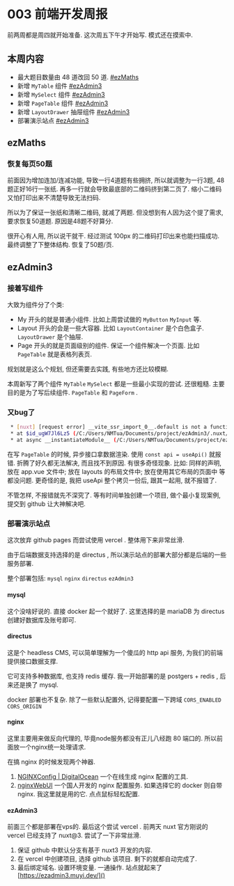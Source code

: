 <!--
 * @Author: NMTuan
 * @Email: NMTuan@qq.com
 * @Date: 2022-07-22 14:13:45
 * @LastEditTime: 2022-07-22 16:56:44
 * @LastEditors: NMTuan
 * @Description: 
 * @FilePath: \muyi.dev\docs\logs\2022-07-22.md
-->
# 003 前端开发周报

前两周都是周四就开始准备. 这次周五下午才开始写. 模式还在摸索中.

## 本周内容

* 最大题目数量由 48 道改回 50 道. [#ezMaths](/ezmaths/)
* 新增 `MyTable` 组件 [#ezAdmin3](/ezadmin3/)
* 新增 `MySelect` 组件 [#ezAdmin3](/ezadmin3/)
* 新增 `PageTable` 组件 [#ezAdmin3](/ezadmin3/)
* 新增 `LayoutDrawer` 抽屉组件 [#ezAdmin3](/ezadmin3/)
* 部署演示站点 [#ezAdmin3](/ezadmin3/)

## ezMaths

### 恢复每页50题

前面因为增加连加/连减功能, 导致一行4道题有些拥挤, 所以就调整为一行3题, 48题正好16行一张纸. 再多一行就会导致最底部的二维码挤到第二页了. 缩小二维码又怕打印出来不清楚导致无法扫码.

所以为了保证一张纸和清晰二维码, 就减了两题. 但没想到有人因为这个提了需求, 要求恢复50道题. 原因是48题不好算分. 

很开心有人用, 所以说干就干. 经过测试 100px 的二维码打印出来也能扫描成功. 最终调整了下整体结构. 恢复了50题/页.


## ezAdmin3

### 接着写组件

大致为组件分了个类:

* My 开头的就是普通小组件. 比如上周尝试做的 `MyButton` `MyInput` 等.
* Layout 开头的会是一些大容器. 比如 `LayoutContainer` 是个白色盒子. `LayoutDrawer` 是个抽屉.
* Page 开头的就是页面级别的组件. 保证一个组件解决一个页面. 比如 `PageTable` 就是表格列表页.

规划就是这么个规划, 但还需要去实践, 有些地方还比较模糊.

本周新写了两个组件 `MyTable` `MySelect` 都是一些最小实现的尝试. 还很粗糙. 主要目的是为了写后续组件. `PageTable` 和 `PageForm` .


### 又bug了

```bash
 * [nuxt] [request error] __vite_ssr_import_0__.default is not a function
 * at $id_ugW7Jl6Lz5 (/C:/Users/NMTua/Documents/project/ezAdmin3/.nuxt/dist/server/server.mjs:7221:42)
 * at async __instantiateModule__ (/C:/Users/NMTua/Documents/project/ezAdmin3/.nuxt/dist/server/server.mjs:13290:3)
```

在写 `PageTable` 的时候, 异步接口拿数据渲染. 使用 `const api = useApi()` 就报错. 折腾了好久都无法解决, 而且找不到原因. 有很多奇怪现象. 比如: 同样的声明, 放在 app.vue 文件中; 放在 layouts 的布局文件中; 放在使用其它布局的页面中 等都没问题. 更奇怪的是, 我把 useApi 整个拷贝一份后, 跟其一起用, 就不报错了.

不管怎样, 不报错就先不深究了. 等有时间单独创建一个项目, 做个最小复现案例, 提交到 github 让大神解决吧.


### 部署演示站点

这次放弃 github pages 而尝试使用 vercel . 整体用下来非常丝滑.

由于后端数据支持选择的是 directus , 所以演示站点的部署大部分都是后端的一些服务部署.

整个部署包括: `mysql` `nginx` `directus` `ezAdmin3`

#### mysql

这个没啥好说的. 直接 docker 起一个就好了. 这里选择的是 mariaDB 为 directus 创建好数据库及账号即可.

#### directus

这是个 headless CMS, 可以简单理解为一个傻瓜的 http api 服务, 为我们的前端提供接口数据支撑.

它可支持多种数据库, 也支持 redis 缓存. 我一开始部署的是 postgers + redis , 后来还是换了 mysql.

docker 部署也不复杂. 除了一些默认配置外, 记得要配置一下跨域 `CORS_ENABLED` `CORS_ORIGIN`

#### nginx

这里主要用来做反向代理的, 毕竟node服务都没有正儿八经跑 80 端口的. 所以前面放一个nginx统一处理请求.

在搞 nginx 的时候发现两个神器.

1. [NGINXConfig | DigitalOcean](https://www.digitalocean.com/community/tools/nginx?global.app.lang=zhCN) 一个在线生成 nginx 配置的工具.
2. [nginxWebUI](https://www.nginxwebui.cn/) 一个国人开发的 nginx 配置服务. 如果选择它的 docker 则自带 nginx. 我这里就是用的它. 点点鼠标轻松配置.

#### ezAdmin3

前面三个都是部署在vps的. 最后这个尝试 vercel . 前两天 nuxt 官方刚说的 vercel 已经支持了 nuxt@3. 尝试了一下非常丝滑.

1. 保证 github 中默认分支有基于 nuxt3 开发的内容.
2. 在 vercel 中创建项目, 选择 github 该项目. 剩下的就都自动完成了.
3. 最后绑定域名. 设置环境变量. 一通操作. 站点就起来了 [https://ezadmin3.muyi.dev/]()
